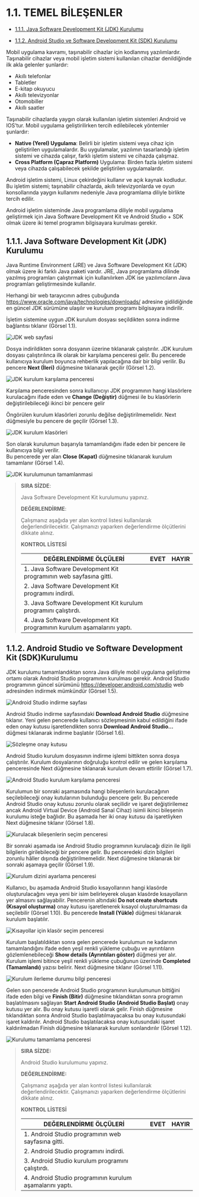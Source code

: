 # 1.1. TEMEL BİLEŞENLER
<!--
- [1.1.1. Java Software Development Kit (JDK) Kurulumu](./temel-bilesenler.html#java-software-development-kit-jdk-kurulumu)

- [1.1.2. Android Studio ve Software Development Kit (SDK)Kurulumu](./temel-bilesenler.html#android-studio-ve-software-development-kit-sdk-kurulumu)
-->

- <a href="#1.1.1.">1.1.1. Java Software Development Kit (JDK) Kurulumu</a> 

- <a href="#1.1.2.">1.1.2. Android Studio ve Software Development Kit (SDK) Kurulumu</a> 


Mobil uygulama kavramı, taşınabilir cihazlar için kodlanmış yazılımlardır. Taşınabilir cihazlar veya
mobil işletim sistemi kullanılan cihazlar denildiğinde ilk akla gelenler şunlardır:
- Akıllı telefonlar
- Tabletler
- E-kitap okuyucu
- Akıllı televizyonlar
- Otomobiller
- Akıllı saatler

Taşınabilir cihazlarda yaygın olarak kullanılan işletim sistemleri Android ve IOS’tur. Mobil uygulama geliştirilirken tercih edilebilecek yöntemler şunlardır:

- **Native (Yerel) Uygulama**: Belirli bir işletim sistemi veya cihaz için geliştirilen uygulamalardır. Bu uygulamalar, yazılımın tasarlandığı işletim sistemi ve cihazda çalışır, farklı işletim
sistemi ve cihazda çalışmaz.
- **Cross Platform (Çapraz Platform)** Uygulama: Birden fazla işletim sistemi veya cihazda çalışabilecek şekilde geliştirilen uygulamalardır.

Android işletim sistemi, Linux çekirdeğini kullanır ve açık kaynak kodludur. Bu işletim sistemi;
taşınabilir cihazlarda, akıllı televizyonlarda ve oyun konsollarında yaygın kullanımı nedeniyle Java
programlama diliyle birlikte tercih edilir.

Android işletim sisteminde Java programlama diliyle mobil uygulama geliştirmek için Java Software Development Kit ve Android Studio + SDK olmak üzere iki temel programın bilgisayara kurulması gerekir.


<h2 id="1.1.1.">1.1.1. Java Software Development Kit (JDK) Kurulumu</h2>

Java Runtime Environment (JRE) ve Java Software Development Kit (JDK) olmak üzere iki farklı
Java paketi vardır. JRE, Java programlama dilinde yazılmış programları çalıştırmak için kullanılırken JDK ise yazılımcıların Java programları geliştirmesinde kullanılır.

Herhangi bir web tarayıcının adres çubuğunda https://www.oracle.com/java/technologies/downloads/ adresine gidildiğinde en güncel JDK sürümüne ulaşılır ve kurulum programı bilgisayara indirilir.

İşletim sistemine uygun JDK kurulum dosyası seçildikten sonra indirme bağlantısı tıklanır (Görsel 1.1).

![JDK web sayfasi](./mobil-uygulama-gelistirmeye-hazirlik/gorsel-1.1-jdk-web-sayfasi.png)

Dosya indirildikten sonra dosyanın üzerine tıklanarak çalıştırılır. JDK kurulum dosyası çalıştırılınca ilk olarak bir karşılama penceresi gelir. Bu pencerede kullanıcıya kurulum boyunca rehberlik yapılacağına dair bir bilgi verilir. Bu pencere **Next (İleri)** düğmesine tıklanarak geçilir (Görsel 1.2).

![JDK kurulum karşılama penceresi](./mobil-uygulama-gelistirmeye-hazirlik/gorsel-1.2-jdk-kurulum-karsilama-penceresi.png)

Karşılama penceresinden sonra kullanıcıyı JDK programının hangi klasörlere kurulacağını ifade eden ve **Change (Değiştir)** düğmesi ile bu klasörlerin değiştirilebileceği ikinci bir pencere gelir

Öngörülen kurulum klasörleri zorunlu değilse değiştirilmemelidir. Next düğmesiyle bu pencere de geçilir (Görsel 1.3).

![JDK kurulum klasörleri](./mobil-uygulama-gelistirmeye-hazirlik/gorsel-1.3-jdk-kurulum-klasorleri.png)

Son olarak kurulumun başarıyla tamamlandığını ifade eden bir pencere ile kullanıcıya bilgi verilir.\
Bu pencerede yer alan **Close (Kapat)** düğmesine tıklanarak kurulum tamamlanır (Görsel 1.4).

![JDK kurulumunun tamamlanmasi](./mobil-uygulama-gelistirmeye-hazirlik/gorsel-1.4-jdk-kurulumunun-tamamlanmasi.png)

>**SIRA SİZDE**: 
>
> Java Software Development Kit kurulumunu yapınız.
>
>**DEĞERLENDİRME**:
> 
> Çalışmanız aşağıda yer alan kontrol listesi kullanılarak değerlendirilecektir. Çalışmanızı yaparken değerlendirme ölçütlerini dikkate alınız.
>
>**KONTROL LİSTESİ**
>
>| DEĞERLENDİRME ÖLÇÜLERİ                                                  | EVET | HAYIR |
>| ----------------------------------------------------------------------- | ---- | ----- |
>| 1. Java Software Development Kit programının web sayfasına gitti.       |
>| 2. Java Software Development Kit programını indirdi.                    |
>| 3. Java Software Development Kit kurulum programını çalıştırdı.         |
>| 4. Java Software Development Kit programının kurulum aşamalarını yaptı. |

<h2 id="1.1.2.">1.1.2. Android Studio ve Software Development Kit (SDK)Kurulumu</h2>


JDK kurulumu tamamlandıktan sonra Java diliyle mobil uygulama geliştirme ortamı olarak Android Studio programının kurulması gerekir. Android Studio programının güncel sürümünü https://developer.android.com/studio web adresinden indirmek mümkündür (Görsel 1.5).

![Android Studio indirme sayfası](./mobil-uygulama-gelistirmeye-hazirlik/gorsel-1.5-android-studio-indirme-sayfasi.png)

Android Studio indirme sayfasındaki **Download Android Studio** düğmesine tıklanır. Yeni gelen
pencerede kullanıcı sözleşmesinin kabul edildiğini ifade eden onay kutusu işaretlendikten sonra
**Download Android Studio…** düğmesi tıklanarak indirme başlatılır (Görsel 1.6). 

![Sözleşme onay kutusu](./mobil-uygulama-gelistirmeye-hazirlik/gorsel-1.6-sozlesme-onay-kutusu.png)

Android Studio kurulum dosyasının indirme işlemi bittikten sonra dosya çalıştırılır. Kurulum dosyalarının doğruluğu kontrol edilir ve gelen karşılama penceresinde Next düğmesine tıklanarak
kurulum devam ettirilir (Görsel 1.7).

![Android Studio kurulum karşılama penceresi](./mobil-uygulama-gelistirmeye-hazirlik/gorsel-1.7-android-studio-kurulum-karsilama-penceresi.png)

Kurulumun bir sonraki aşamasında hangi bileşenlerin kurulacağının seçilebileceği onay kutularının bulunduğu pencere gelir. Bu pencerede Android Studio onay kutusu zorunlu olarak seçilidir
ve işaret değiştirilemez ancak Android Virtual Device (Android Sanal Cihaz) isimli ikinci bileşenin
kurulumu isteğe bağlıdır. Bu aşamada her iki onay kutusu da işaretliyken Next düğmesine tıklanır
(Görsel 1.8).

![Kurulacak bileşenlerin seçim penceresi](./mobil-uygulama-gelistirmeye-hazirlik/gorsel-1.8-kurulacak-bilesenlerin-secim-penceresi.png)

Bir sonraki aşamada ise Android Studio programının kurulacağı dizin ile ilgili bilgilerin girilebileceği bir pencere gelir. Bu penceredeki dizin bilgileri zorunlu hâller dışında değiştirilmemelidir.
Next düğmesine tıklanarak bir sonraki aşamaya geçilir (Görsel 1.9).

![Kurulum dizini ayarlama penceresi](./mobil-uygulama-gelistirmeye-hazirlik/gorsel-1.9-kurulum-dizini-ayarlama-penceresi.png)

Kullanıcı, bu aşamada Android Studio kısayollarının hangi klasörde oluşturulacağını veya yeni bir
isim belirleyerek oluşan klasörde kısayolların yer almasını sağlayabilir. Pencerenin altındaki **Do not create shortcuts (Kısayol oluşturma)** onay kutusu işaretlenerek kısayol oluşturulmaması da
seçilebilir (Görsel 1.10). Bu pencerede **Install (Yükle)** düğmesi tıklanarak kurulum başlatılır.

![Kısayollar için klasör seçim penceresi](./mobil-uygulama-gelistirmeye-hazirlik/gorsel-1.10-kisayollar-icin-klasor-secim-penceresi.png)

Kurulum başlatıldıktan sonra gelen pencerede kurulumun ne kadarının tamamlandığını ifade eden yeşil renkli yükleme çubuğu ve ayrıntıların gözlemlenebileceği **Show details (Ayrıntıları göster)** düğmesi yer alır. Kurulum işlemi bitince yeşil renkli yükleme çubuğunun üzerinde **Completed (Tamamlandı)** yazısı belirir. Next düğmesine tıklanır (Görsel 1.11).

![Kurulum ilerleme durumu bilgi penceresi](./mobil-uygulama-gelistirmeye-hazirlik/gorsel-1.11-kurulum-ilerleme-durumu-bilgi-penceresi.png)

Gelen son pencerede Android Studio programının kurulumunun bittiğini ifade eden bilgi ve **Finish (Bitir)** düğmesine tıklandıktan sonra programın başlatılmasını sağlayan **Start Android Studio (Android Studio Başlat)** onay kutusu yer alır. Bu onay kutusu işaretli olarak gelir. Finish düğmesine tıklandıktan sonra Android Studio başlatılmayacaksa bu onay kutusundaki işaret kaldırılır.
Android Studio başlatılacaksa onay kutusundaki işaret kaldırılmadan Finish düğmesine tıklanarak
kurulum sonlandırılır (Görsel 1.12).

![Kurulumu tamamlama penceresi](./mobil-uygulama-gelistirmeye-hazirlik/gorsel-1.12-kurulumu-tamamlama-penceresi.png)

>**SIRA SİZDE:**
>
>Android Studio kurulumunu yapınız.
>
>**DEĞERLENDİRME:**
>
>Çalışmanız aşağıda yer alan kontrol listesi kullanılarak değerlendirilecektir. Çalışmanızı yaparken değerlendirme ölçütlerini dikkate alınız.
>
>**KONTROL LİSTESİ**
>
>| DEĞERLENDİRME ÖLÇÜLERİ                                   | EVET | HAYIR |
>| -------------------------------------------------------- | ---- | ----- |
>| 1. Android Studio programının web sayfasına gitti.       |
>| 2. Android Studio programını indirdi.                    |
>| 3. Android Studio kurulum programını çalıştırdı.         |
>| 4. Android Studio programının kurulum aşamalarını yaptı. |